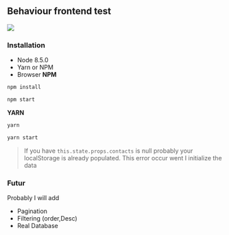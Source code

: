 ## Behaviour frontend test

![](https://screenshotscdn.firefoxusercontent.com/images/90dde4b6-6bcf-4f60-93b4-f83d58cf503a.png)

### Installation

- Node 8.5.0
- Yarn or NPM
- Browser
**NPM**
```bash
npm install

npm start
```

**YARN**
```bash
yarn

yarn start
```


> If you have `this.state.props.contacts` is null probably your localStorage is already populated. This error occur went I initialize the data 

### Futur

Probably I will add

- Pagination
- Filtering (order,Desc)
- Real Database